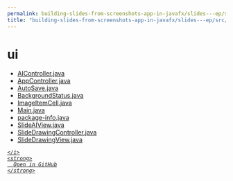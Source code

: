 ```yaml
---
permalink: building-slides-from-screenshots-app-in-javafx/slides---ep/src/main/java/engineer/mathsoftware/blog/slides/ui
title: "building-slides-from-screenshots-app-in-javafx/slides---ep/src/main/java/engineer/mathsoftware/blog/slides/ui"
---
```


# ui
<ul>
  <li>
    <a href="AIController.java">
      AIController.java
    </a>
  </li>
  <li>
    <a href="AppController.java">
      AppController.java
    </a>
  </li>
  <li>
    <a href="AutoSave.java">
      AutoSave.java
    </a>
  </li>
  <li>
    <a href="BackgroundStatus.java">
      BackgroundStatus.java
    </a>
  </li>
  <li>
    <a href="ImageItemCell.java">
      ImageItemCell.java
    </a>
  </li>
  <li>
    <a href="Main.java">
      Main.java
    </a>
  </li>
  <li>
    <a href="package-info.java">
      package-info.java
    </a>
  </li>
  <li>
    <a href="SlideAIView.java">
      SlideAIView.java
    </a>
  </li>
  <li>
    <a href="SlideDrawingController.java">
      SlideDrawingController.java
    </a>
  </li>
  <li>
    <a href="SlideDrawingView.java">
      SlideDrawingView.java
    </a>
  </li>
</ul>
<div class="social open-gh-btn my-4">
  <a class="btn btn-github" href="https://github.com/tobiasbriones/test-blog-deploy/tree/main/swe/dev/java/javafx/drawing/productivity/building-slides-from-screenshots-app-in-javafx/slides---ep/src/main/java/engineer/mathsoftware/blog/slides/ui" target="_blank">
    <i class="fab fa-github">
      
    </i>
    <strong>
      Open in GitHub
    </strong>
  </a>
</div>